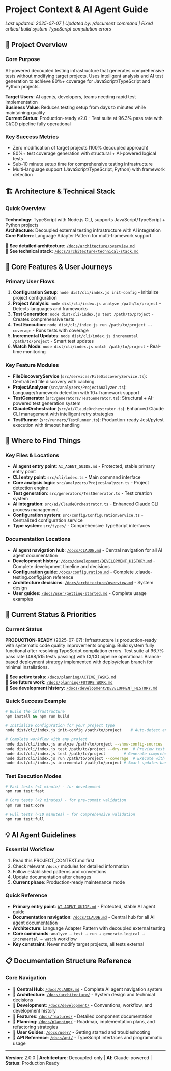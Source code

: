 # Project Context & AI Agent Guide

*Last updated: 2025-07-07 | Updated by: /document command | Fixed critical build system TypeScript compilation errors*

## 🎯 Project Overview

### Core Purpose
AI-powered decoupled testing infrastructure that generates comprehensive tests without modifying target projects. Uses intelligent analysis and AI test generation to achieve 80%+ coverage for JavaScript/TypeScript and Python projects.

**Target Users**: AI agents, developers, teams needing rapid test implementation  
**Business Value**: Reduces testing setup from days to minutes while maintaining quality  
**Current Status**: Production-ready v2.0 - Test suite at 96.3% pass rate with CI/CD pipeline fully operational

### Key Success Metrics
- Zero modification of target projects (100% decoupled approach)
- 80%+ test coverage generation with structural + AI-powered logical tests
- Sub-10 minute setup time for comprehensive testing infrastructure
- Multi-language support (JavaScript/TypeScript, Python) with framework detection

## 🏗️ Architecture & Technical Stack

### Quick Overview
**Technology**: TypeScript with Node.js CLI, supports JavaScript/TypeScript + Python projects  
**Architecture**: Decoupled external testing infrastructure with AI integration  
**Core Pattern**: Language Adapter Pattern for multi-framework support

📖 **See detailed architecture**: [`/docs/architecture/overview.md`](./docs/architecture/overview.md)  
📖 **See technical stack**: [`/docs/architecture/technical-stack.md`](./docs/architecture/technical-stack.md)

## 🚀 Core Features & User Journeys

### Primary User Flows
1. **Configuration Setup**: `node dist/cli/index.js init-config` - Initialize project configuration
2. **Project Analysis**: `node dist/cli/index.js analyze /path/to/project` - Detects languages and frameworks
3. **Test Generation**: `node dist/cli/index.js test /path/to/project` - Creates comprehensive tests
4. **Test Execution**: `node dist/cli/index.js run /path/to/project --coverage` - Runs tests with coverage
5. **Incremental Updates**: `node dist/cli/index.js incremental /path/to/project` - Smart test updates
6. **Watch Mode**: `node dist/cli/index.js watch /path/to/project` - Real-time monitoring

### Key Feature Modules
- **FileDiscoveryService** (`src/services/FileDiscoveryService.ts`): Centralized file discovery with caching
- **ProjectAnalyzer** (`src/analyzers/ProjectAnalyzer.ts`): Language/framework detection with 10+ framework support
- **TestGenerator** (`src/generators/TestGenerator.ts`): Structural + AI-powered test generation system
- **ClaudeOrchestrator** (`src/ai/ClaudeOrchestrator.ts`): Enhanced Claude CLI management with intelligent retry strategies
- **TestRunner** (`src/runners/TestRunner.ts`): Production-ready Jest/pytest execution with timeout handling

## 📍 Where to Find Things

### Key Files & Locations
- **AI agent entry point**: `AI_AGENT_GUIDE.md` - Protected, stable primary entry point
- **CLI entry point**: `src/cli/index.ts` - Main command interface
- **Core analysis logic**: `src/analyzers/ProjectAnalyzer.ts` - Project detection engine
- **Test generation**: `src/generators/TestGenerator.ts` - Test creation system
- **AI integration**: `src/ai/ClaudeOrchestrator.ts` - Enhanced Claude CLI process management
- **Configuration system**: `src/config/ConfigurationService.ts` - Centralized configuration service
- **Type system**: `src/types/` - Comprehensive TypeScript interfaces

### Documentation Locations
- **AI agent navigation hub**: [`/docs/CLAUDE.md`](./docs/CLAUDE.md) - Central navigation for all AI agent documentation
- **Development history**: [`/docs/development/DEVELOPMENT_HISTORY.md`](./docs/development/DEVELOPMENT_HISTORY.md) - Complete development timeline and decisions
- **Configuration guide**: [`/docs/configuration.md`](./docs/configuration.md) - Complete .claude-testing.config.json reference
- **Architecture decisions**: [`/docs/architecture/overview.md`](./docs/architecture/overview.md) - System design
- **User guides**: [`/docs/user/getting-started.md`](./docs/user/getting-started.md) - Complete usage examples

## 🎯 Current Status & Priorities

### Current Status
**PRODUCTION-READY** (2025-07-07): Infrastructure is production-ready with systematic code quality improvements ongoing. Build system fully functional after resolving TypeScript compilation errors. Test suite at 96.7% pass rate (498/515 tests passing) with CI/CD pipeline operational. Branch-based deployment strategy implemented with deploy/clean branch for minimal installations.

📖 **See active tasks**: [`/docs/planning/ACTIVE_TASKS.md`](./docs/planning/ACTIVE_TASKS.md)  
📖 **See future work**: [`/docs/planning/FUTURE_WORK.md`](./docs/planning/FUTURE_WORK.md)  
📖 **See development history**: [`/docs/development/DEVELOPMENT_HISTORY.md`](./docs/development/DEVELOPMENT_HISTORY.md)

### Quick Success Example
```bash
# Build the infrastructure
npm install && npm run build

# Initialize configuration for your project type
node dist/cli/index.js init-config /path/to/project    # Auto-detect and set up config

# Complete workflow with any project
node dist/cli/index.js analyze /path/to/project --show-config-sources  # Detect languages/frameworks + debug config
node dist/cli/index.js test /path/to/project --dry-run  # Preview test generation
node dist/cli/index.js test /path/to/project        # Generate comprehensive tests
node dist/cli/index.js run /path/to/project --coverage  # Execute with coverage
node dist/cli/index.js incremental /path/to/project # Smart updates based on Git changes
```

### Test Execution Modes
```bash
# Fast tests (<1 minute) - for development
npm run test:fast

# Core tests (<2 minutes) - for pre-commit validation
npm run test:core

# Full tests (<10 minutes) - for comprehensive validation
npm run test:full
```

## 💡 AI Agent Guidelines

### Essential Workflow
1. Read this PROJECT_CONTEXT.md first
2. Check relevant `/docs/` modules for detailed information
3. Follow established patterns and conventions
4. Update documentation after changes
5. **Current phase**: Production-ready maintenance mode

### Quick Reference
- **Primary entry point**: [`AI_AGENT_GUIDE.md`](./AI_AGENT_GUIDE.md) - Protected, stable AI agent guide
- **Documentation navigation**: [`/docs/CLAUDE.md`](./docs/CLAUDE.md) - Central hub for all AI agent documentation
- **Architecture**: Language Adapter Pattern with decoupled external testing
- **Core commands**: `analyze → test → run → generate-logical → incremental → watch` workflow
- **Key constraint**: Never modify target projects, all tests external

## 📋 Documentation Structure Reference

### Core Navigation
- **📖 Central Hub**: [`/docs/CLAUDE.md`](./docs/CLAUDE.md) - Complete AI agent navigation system
- **📖 Architecture**: [`/docs/architecture/`](./docs/architecture/) - System design and technical decisions
- **📖 Development**: [`/docs/development/`](./docs/development/) - Conventions, workflow, and development history
- **📖 Features**: [`/docs/features/`](./docs/features/) - Detailed component documentation
- **📖 Planning**: [`/docs/planning/`](./docs/planning/) - Roadmap, implementation plans, and refactoring strategies
- **📖 User Guides**: [`/docs/user/`](./docs/user/) - Getting started and troubleshooting
- **📖 API Reference**: [`/docs/api/`](./docs/api/) - TypeScript interfaces and programmatic usage

---

**Version**: 2.0.0 | **Architecture**: Decoupled-only | **AI**: Claude-powered | **Status**: Production Ready